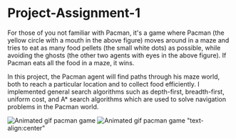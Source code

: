 # Project-Assignment-1
For those of you not familiar with Pacman, it's a game where Pacman (the yellow circle with a mouth in the above figure) moves around in a maze and tries to eat as many food pellets (the small white dots) as possible, while avoiding the ghosts (the other two agents with eyes in the above figure). If Pacman eats all the food in a maze, it wins.

In this project, the Pacman agent will find paths through his maze world, both to reach a particular location and to collect food efficiently. I implemented general search algorithms such as depth-first, breadth-first, uniform cost, and A* search algorithms which are used to solve navigation problems in the Pacman world.

<img src="https://camo.githubusercontent.com/9e1ca4a75d581f05deb2fd651d1157ddcb1b32e7/687474703a2f2f61692e6265726b656c65792e6564752f696d616765732f7061636d616e5f67616d652e676966" alt="Animated gif pacman game" style="text-align:center;">

<img src="https://rb.gy/ws1sl6" alt="Animated gif pacman game" style="text-align:center">
"text-align:center"
